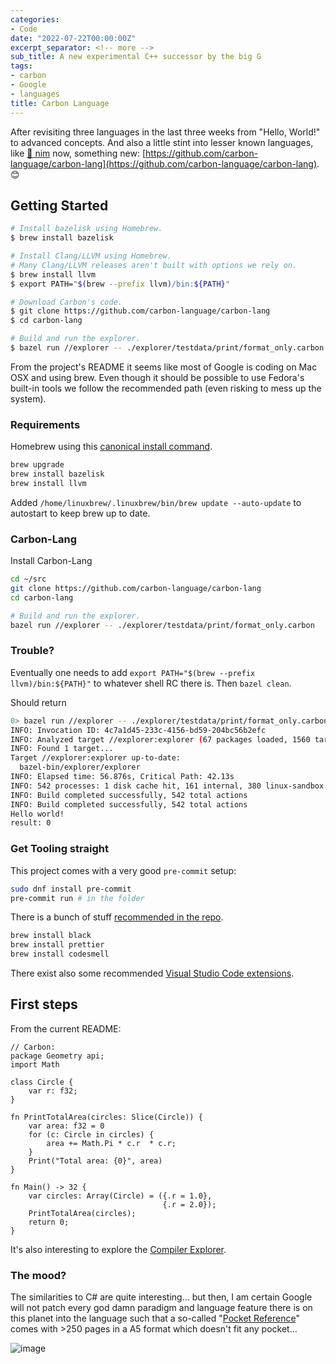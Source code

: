 ```yaml
---
categories:
- Code
date: "2022-07-22T00:00:00Z"
excerpt_separator: <!-- more -->
sub_title: A new experimental C++ successor by the big G
tags:
- carbon
- Google
- languages
title: Carbon Language
---
```


After revisiting three languages in the last three weeks from "Hello, World!" to advanced concepts. And also a little stint into lesser known languages, like [👑 nim](https://nim-lang.org/) now, something new: [https://github.com/carbon-language/carbon-lang](https://github.com/carbon-language/carbon-lang). 😊

<!--more-->

## Getting Started

```bash
# Install bazelisk using Homebrew.
$ brew install bazelisk

# Install Clang/LLVM using Homebrew.
# Many Clang/LLVM releases aren't built with options we rely on.
$ brew install llvm
$ export PATH="$(brew --prefix llvm)/bin:${PATH}"

# Download Carbon's code.
$ git clone https://github.com/carbon-language/carbon-lang
$ cd carbon-lang

# Build and run the explorer.
$ bazel run //explorer -- ./explorer/testdata/print/format_only.carbon
```

From the project's README it seems like most of Google is coding on Mac OSX and using brew. Even though it should be possible to use Fedora's built-in tools we follow the recommended path (even risking to mess up the system).

### Requirements

Homebrew using this [canonical install command](https://brew.sh/).

```bash
brew upgrade
brew install bazelisk
brew install llvm
```

Added `/home/linuxbrew/.linuxbrew/bin/brew update --auto-update` to autostart to keep brew up to date.

### Carbon-Lang

Install Carbon-Lang

```bash
cd ~/src
git clone https://github.com/carbon-language/carbon-lang
cd carbon-lang

# Build and run the explorer.
bazel run //explorer -- ./explorer/testdata/print/format_only.carbon
```

### Trouble?

Eventually one needs to add `export PATH="$(brew --prefix llvm)/bin:${PATH}"` to whatever shell RC there is. Then `bazel clean`.

Should return

```bash
0> bazel run //explorer -- ./explorer/testdata/print/format_only.carbon
INFO: Invocation ID: 4c7a1d45-233c-4156-bd59-204bc56b2efc
INFO: Analyzed target //explorer:explorer (67 packages loaded, 1560 targets configured).
INFO: Found 1 target...
Target //explorer:explorer up-to-date:
  bazel-bin/explorer/explorer
INFO: Elapsed time: 56.876s, Critical Path: 42.13s
INFO: 542 processes: 1 disk cache hit, 161 internal, 380 linux-sandbox.
INFO: Build completed successfully, 542 total actions
INFO: Build completed successfully, 542 total actions
Hello world!
result: 0
```

### Get Tooling straight

This project comes with a very good `pre-commit` setup:

```bash
sudo dnf install pre-commit
pre-commit run # in the folder
```

There is a bunch of stuff [recommended in the repo](https://github.com/carbon-language/carbon-lang/blob/trunk/docs/project/contribution_tools.md#optional-tools).

```bash
brew install black
brew install prettier
brew install codesmell
```

There exist also some recommended [Visual Studio Code extensions](https://github.com/carbon-language/carbon-lang/blob/trunk/.vscode/extensions.json).

## First steps

From the current README:

```carbon
// Carbon:
package Geometry api;
import Math

class Circle {
    var r: f32;
}

fn PrintTotalArea(circles: Slice(Circle)) {
    var area: f32 = 0
    for (c: Circle in circles) {
        area += Math.Pi * c.r  * c.r;
    }
    Print("Total area: {0}", area)
}

fn Main() -> 32 {
    var circles: Array(Circle) = ({.r = 1.0},
                                  {.r = 2.0});
    PrintTotalArea(circles);
    return 0;
}
```

It's also interesting to explore the [Compiler Explorer](https://carbon.compiler-explorer.com/).

### The mood?

The similarities to C# are quite interesting... but then, I am certain Google will not patch every god damn paradigm and language feature there is on this planet into the language such that a so-called "[Pocket Reference](https://www.oreilly.com/library/view/c-10-pocket/9781098122034/)" comes with >250 pages in a A5 format which doesn't fit any pocket... 

![image](https://user-images.githubusercontent.com/1167114/180646925-530a24e1-4812-4e7e-bc3c-c0ccbfbe8fdc.png)

